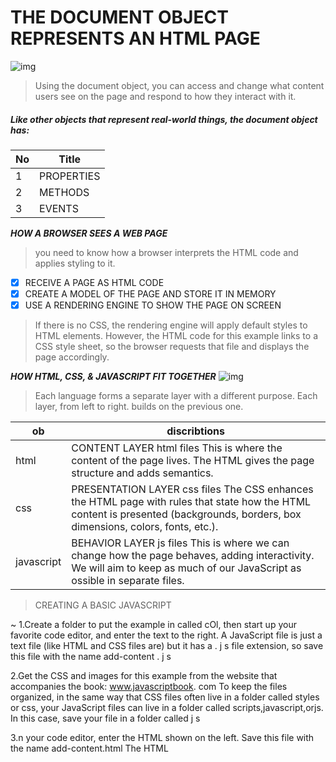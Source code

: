 # THE DOCUMENT OBJECT REPRESENTS AN HTML PAGE 

![img](https://upload.wikimedia.org/wikipedia/commons/thumb/5/5a/DOM-model.svg/1200px-DOM-model.svg.png)

>Using the document object, you can access and change what content
users see on the page and respond to how they interact with it. 



##### Like other objects that represent real-world things, the document object has: 
No|Title
-|-
1|PROPERTIES
2|METHODS 
3|EVENTS

***HOW A BROWSER SEES A WEB PAGE*** 
> you need to know how a browser interprets the HTML code and applies styling to it. 



- [x] RECEIVE A PAGE AS HTML CODE
- [x] CREATE A MODEL OF THE PAGE AND STORE IT IN MEMORY
- [x] USE A RENDERING ENGINE TO SHOW THE PAGE ON SCREEN

>If there is no CSS, the rendering engine will apply default styles to HTML elements. However, the HTML code for this example links to a CSS style sheet, so the browser requests that file and displays the page accordingly.



***HOW HTML, CSS, & JAVASCRIPT FIT  TOGETHER***
![img](https://cpng.pikpng.com/pngl/s/266-2660463_mayank-grover-consultant-html-css-javascript-icons-clipart.png)


>Each language forms a separate
layer with a different purpose.
Each layer, from left to right.
builds on the previous one. 


ob|discribtions
-|-
html | CONTENT LAYER html files This is where the content of the page lives. The HTML gives the page structure and adds semantics. 
css|  PRESENTATION LAYER css files The CSS enhances the HTML page with rules that state how the HTML content is presented (backgrounds, borders, box dimensions, colors, fonts, etc.).
javascript|BEHAVIOR LAYER js files This is where we can change how the page behaves, adding interactivity. We will aim to keep as much of our JavaScript as ossible in separate files. 


>CREATING A BASIC
JAVASCRIPT

~
1.Create a folder to put the
example in called cOl, then start
up your favorite code editor, and
enter the text to the right.
A JavaScript file is just a
text file (like HTML and CSS
files are) but it has a . j s file
extension, so save this file with
the name add-content . j s 

2.Get the CSS and images for
this example from the website
that accompanies the book:
www.javascriptbook. com
To keep the files organized, in
the same way that CSS files
often live in a folder called
styles or css, your JavaScript
files can live in a folder called
scripts,javascript,orjs.
In this case, save your file in a
folder called j s 

3.n your code editor, enter the
HTML shown on the left. Save
this file with the name
add-content.html
The HTML <script> element is
used to load the JavaScript file
into the page. It has an attribute
called src, whose value is the
path to the script you created.
This tells the browser to find and
load the script file (just like the
src attribute on an <i mg> tag). 

4. Open the HTML file in your
browser. You should see that the
JavaScript has added a greeting
(in this case, Good Afternoon!) to
the page. (These greetings are
coming from the JavaScript file;
they are not in the HTML file.) 
~



